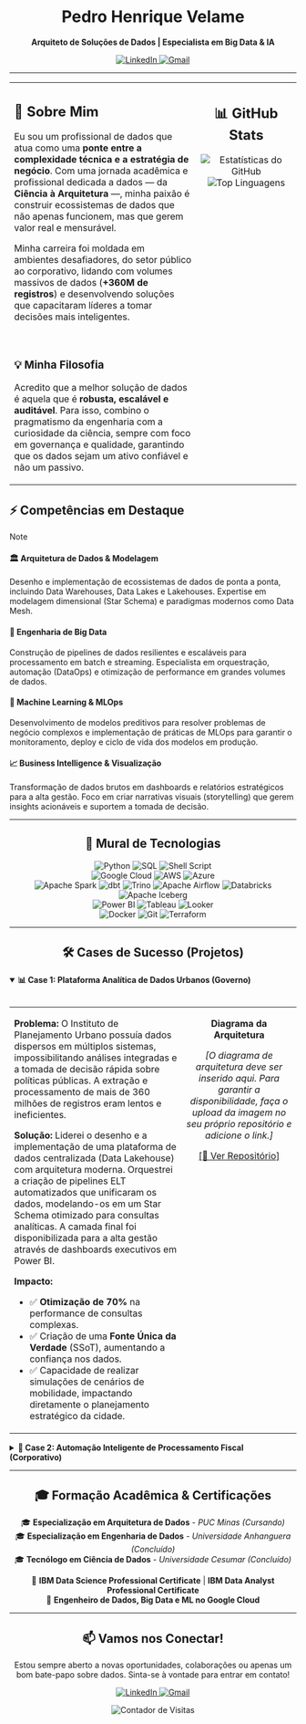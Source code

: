 <div align="center">
  <h1>Pedro Henrique Velame</h1>
  <strong>Arquiteto de Soluções de Dados | Especialista em Big Data & IA</strong>
</div>

<p align="center">
  <a href="https://www.linkedin.com/in/pedro-h-velame/" target="_blank">
    <img src="https://img.shields.io/badge/LinkedIn-0A66C2?style=for-the-badge&logo=linkedin&logoColor=white" alt="LinkedIn">
  </a>
  <a href="mailto:pedrovelame123@gmail.com">
    <img src="https://img.shields.io/badge/Gmail-D14836?style=for-the-badge&logo=gmail&logoColor=white" alt="Gmail">
  </a>
</p>

---

<table>
  <tr>
    <td valign="top" width="65%">
      <h2>🎯 Sobre Mim</h2>
      <p>
        Eu sou um profissional de dados que atua como uma <strong>ponte entre a complexidade técnica e a estratégia de negócio</strong>. Com uma jornada acadêmica e profissional dedicada a dados — da <strong>Ciência à Arquitetura</strong> —, minha paixão é construir ecossistemas de dados que não apenas funcionem, mas que gerem valor real e mensurável.
      </p>
      <p>
        Minha carreira foi moldada em ambientes desafiadores, do setor público ao corporativo, lidando com volumes massivos de dados (<strong>+360M de registros</strong>) e desenvolvendo soluções que capacitaram líderes a tomar decisões mais inteligentes.
      </p>
      <br>
      <h3>💡 Minha Filosofia</h3>
      <p>
        Acredito que a melhor solução de dados é aquela que é <strong>robusta, escalável e auditável</strong>. Para isso, combino o pragmatismo da engenharia com a curiosidade da ciência, sempre com foco em governança e qualidade, garantindo que os dados sejam um ativo confiável e não um passivo.
      </p>
    </td>
    <td valign="top" width="35%">
      <div align="center">
        <h2>📊 GitHub Stats</h2>
        <img src="https://github-readme-stats.vercel.app/api?username=pedrohvel&show_icons=true&theme=github_dark&include_all_commits=true&count_private=true" alt="Estatísticas do GitHub"/>
        <img src="https://github-readme-stats.vercel.app/api/top-langs/?username=pedrohvel&layout=compact&langs_count=8&theme=github_dark" alt="Top Linguagens"/>
      </div>
    </td>
  </tr>
</table>

## ⚡ Competências em Destaque

> [!NOTE]
> #### 🏛️ Arquitetura de Dados & Modelagem
> Desenho e implementação de ecossistemas de dados de ponta a ponta, incluindo Data Warehouses, Data Lakes e Lakehouses. Expertise em modelagem dimensional (Star Schema) e paradigmas modernos como Data Mesh.
>
> #### 🧬 Engenharia de Big Data
> Construção de pipelines de dados resilientes e escaláveis para processamento em batch e streaming. Especialista em orquestração, automação (DataOps) e otimização de performance em grandes volumes de dados.
>
> #### 🧠 Machine Learning & MLOps
> Desenvolvimento de modelos preditivos para resolver problemas de negócio complexos e implementação de práticas de MLOps para garantir o monitoramento, deploy e ciclo de vida dos modelos em produção.
>
> #### 📈 Business Intelligence & Visualização
> Transformação de dados brutos em dashboards e relatórios estratégicos para a alta gestão. Foco em criar narrativas visuais (storytelling) que gerem insights acionáveis e suportem a tomada de decisão.

---

<h2 align="center">🚀 Mural de Tecnologias</h2>

<p align="center">
  <img src="https://img.shields.io/badge/Python-3776AB?style=for-the-badge&logo=python&logoColor=white" alt="Python"/>
  <img src="https://img.shields.io/badge/SQL-4479A1?style=for-the-badge&logo=postgresql&logoColor=white" alt="SQL"/>
  <img src="https://img.shields.io/badge/Shell_Script-000000?style=for-the-badge&logo=gnu-bash&logoColor=white" alt="Shell Script"/>
  <br>
  <img src="https://img.shields.io/badge/Google_Cloud-4285F4?style=for-the-badge&logo=google-cloud&logoColor=white" alt="Google Cloud"/>
  <img src="https://img.shields.io/badge/AWS-232F3E?style=for-the-badge&logo=amazon-aws&logoColor=white" alt="AWS"/>
  <img src="https://img.shields.io/badge/Azure-0078D4?style=for-the-badge&logo=microsoft-azure&logoColor=white" alt="Azure"/>
  <br>
  <img src="https://img.shields.io/badge/Apache_Spark-E25A1C?style=for-the-badge&logo=apache-spark&logoColor=white" alt="Apache Spark"/>
  <img src="https://img.shields.io/badge/dbt-FF694B?style=for-the-badge&logo=dbt&logoColor=white" alt="dbt"/>
  <img src="https://img.shields.io/badge/Trino-D12027?style=for-the-badge&logo=trino&logoColor=white" alt="Trino"/>
  <img src="https://img.shields.io/badge/Apache_Airflow-017CEE?style=for-the-badge&logo=apache-airflow&logoColor=white" alt="Apache Airflow"/>
  <img src="https://img.shields.io/badge/Databricks-FF3621?style=for-the-badge&logo=databricks&logoColor=white" alt="Databricks"/>
  <img src="https://img.shields.io/badge/Apache_Iceberg-4595D3?style=for-the-badge&logo=apache-iceberg&logoColor=white" alt="Apache Iceberg"/>
  <br>
  <img src="https://img.shields.io/badge/Power_BI-F2C811?style=for-the-badge&logo=power-bi&logoColor=black" alt="Power BI"/>
  <img src="https://img.shields.io/badge/Tableau-E97627?style=for-the-badge&logo=tableau&logoColor=white" alt="Tableau"/>
  <img src="https://img.shields.io/badge/Looker-4285F4?style=for-the-badge&logo=looker&logoColor=white" alt="Looker"/>
  <br>
  <img src="https://img.shields.io/badge/Docker-2496ED?style=for-the-badge&logo=docker&logoColor=white" alt="Docker"/>
  <img src="https://img.shields.io/badge/Git-F05032?style=for-the-badge&logo=git&logoColor=white" alt="Git"/>
  <img src="https://img.shields.io/badge/Terraform-7B42BC?style=for-the-badge&logo=terraform&logoColor=white" alt="Terraform"/>
</p>

---

<h2 align="center">🛠️ Cases de Sucesso (Projetos)</h2>

<details open>
<summary><strong>📊 Case 1: Plataforma Analítica de Dados Urbanos (Governo)</strong></summary>
<br>
<table>
  <tr>
    <td valign="top" width="60%">
      <p><strong>Problema:</strong> O Instituto de Planejamento Urbano possuía dados dispersos em múltiplos sistemas, impossibilitando análises integradas e a tomada de decisão rápida sobre políticas públicas. A extração e processamento de mais de 360 milhões de registros eram lentos e ineficientes.</p>
      <p><strong>Solução:</strong> Liderei o desenho e a implementação de uma plataforma de dados centralizada (Data Lakehouse) com arquitetura moderna. Orquestrei a criação de pipelines ELT automatizados que unificaram os dados, modelando-os em um Star Schema otimizado para consultas analíticas. A camada final foi disponibilizada para a alta gestão através de dashboards executivos em Power BI.</p>
      <p><strong>Impacto:</strong></p>
      <ul>
        <li>✅ <strong>Otimização de 70%</strong> na performance de consultas complexas.</li>
        <li>✅ Criação de uma <strong>Fonte Única da Verdade</strong> (SSoT), aumentando a confiança nos dados.</li>
        <li>✅ Capacidade de realizar simulações de cenários de mobilidade, impactando diretamente o planejamento estratégico da cidade.</li>
      </ul>
    </td>
    <td valign="top" width="40%">
      <p align="center"><strong>Diagrama da Arquitetura</strong></p>
      <p align="center">
        <em>[O diagrama de arquitetura deve ser inserido aqui. Para garantir a disponibilidade, faça o upload da imagem no seu próprio repositório e adicione o link.]</em>
      </p>
      <p align="center">
        <a href="LINK_PARA_O_REPOSITORIO_1">[🔗 Ver Repositório]</a>
      </p>
    </td>
  </tr>
</table>
</details>

<details>
<summary><strong>🧾 Case 2: Automação Inteligente de Processamento Fiscal (Corporativo)</strong></summary>
<br>
<table>
  <tr>
    <td valign="top" width="60%">
      <p><strong>Problema:</strong> O processo de reconciliação fiscal, baseado no tratamento manual de notas fiscais (XML), era um gargalo operacional, resultando em <strong>atrasos de 30%</strong> no fechamento financeiro e mais de <strong>40% de inconsistências</strong> que demandavam retrabalho.</p>
      <p><strong>Solução:</strong> Desenvolvi e implementei uma solução de automação completa que captura os arquivos XML, extrai os dados de forma estruturada, aplica regras de negócio para validação e reconciliação, e armazena os resultados em um Data Warehouse. O processo é orquestrado para rodar sem intervenção humana.</p>
      <p><strong>Impacto:</strong></p>
      <ul>
        <li>✅ <strong>Redução de 30%</strong> no tempo de análise fiscal e financeira.</li>
        <li>✅ Diminuição de inconsistências em mais de <strong>40%</strong>, garantindo maior precisão para auditorias.</li>
        <li>✅ Liberação da equipe financeira de tarefas manuais para focar em análises estratégicas.</li>
      </ul>
    </td>
    <td valign="top" width="40%">
      <p align="center"><strong>Diagrama da Arquitetura</strong></p>
      <p align="center">
        <em>[O diagrama de arquitetura deve ser inserido aqui. Para garantir a disponibilidade, faça o upload da imagem no seu próprio repositório e adicione o link.]</em>
      </p>
      <p align="center">
        <a href="LINK_PARA_O_REPOSITORIO_2">[🔗 Ver Repositório]</a>
      </p>
    </td>
  </tr>
</table>
</details>

---

<h2 align="center">🎓 Formação Acadêmica & Certificações</h2>

<div align="center">
  <p>
    🎓 <strong>Especialização em Arquitetura de Dados</strong> - <i>PUC Minas (Cursando)</i><br>
    🎓 <strong>Especialização em Engenharia de Dados</strong> - <i>Universidade Anhanguera (Concluído)</i><br>
    🎓 <strong>Tecnólogo em Ciência de Dados</strong> - <i>Universidade Cesumar (Concluído)</i>
  </p>
  <p>
    📜 <strong>IBM Data Science Professional Certificate</strong> | <strong>IBM Data Analyst Professional Certificate</strong><br>
    📜 <strong>Engenheiro de Dados, Big Data e ML no Google Cloud</strong>
  </p>
</div>

---

<h2 align="center">📫 Vamos nos Conectar!</h2>

<p align="center">
  Estou sempre aberto a novas oportunidades, colaborações ou apenas um bom bate-papo sobre dados. Sinta-se à vontade para entrar em contato!
</p>

<p align="center">
  <a href="https://www.linkedin.com/in/pedro-h-velame/" target="_blank">
    <img src="https://img.shields.io/badge/LinkedIn-0A66C2?style=for-the-badge&logo=linkedin&logoColor=white" alt="LinkedIn">
  </a>
  <a href="mailto:pedrovelame123@gmail.com">
    <img src="https://img.shields.io/badge/Gmail-D14836?style=for-the-badge&logo=gmail&logoColor=white" alt="Gmail">
  </a>
</p>

<p align="center">
  <img src="https://komarev.com/ghpvc/?username=pedrohvel&label=Profile%20views&color=grey&style=flat" alt="Contador de Visitas"/>
</p>
